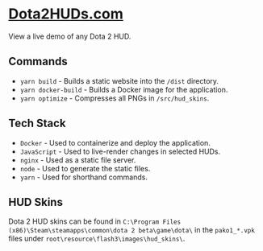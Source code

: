 # [Dota2HUDs.com](https://dota2huds.com/)
View a live demo of any Dota 2 HUD.

## Commands
* `yarn build` - Builds a static website into the `/dist` directory.
* `yarn docker-build` - Builds a Docker image for the application.
* `yarn optimize` - Compresses all PNGs in `/src/hud_skins`.

## Tech Stack
* `Docker` - Used to containerize and deploy the application.
* `JavaScript` - Used to live-render changes in selected HUDs.
* `nginx` - Used as a static file server.
* `node` - Used to generate the static files.
* `yarn` - Used for shorthand commands.

## HUD Skins
Dota 2 HUD skins can be found in `C:\Program Files (x86)\Steam\steamapps\common\dota 2 beta\game\dota\` in the `pako1_*.vpk` files under `root\resource\flash3\images\hud_skins\`.
